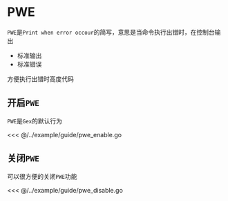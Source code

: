 # PWE

`PWE`是`Print when error occour`的简写，意思是当命令执行出错时，在控制台输出

- 标准输出
- 标准错误

方便执行出错时高度代码

## 开启`PWE`

`PWE`是`Gex`的默认行为

<<< @/../example/guide/pwe_enable.go

## 关闭`PWE`

可以很方便的关闭`PWE`功能

<<< @/../example/guide/pwe_disable.go
